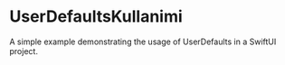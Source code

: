 # UserDefaultsKullanimi
A simple example demonstrating the usage of UserDefaults in a SwiftUI project.
